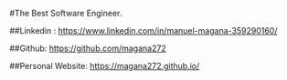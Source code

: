 #The Best Software Engineer.

##Linkedin :
<a href='https://www.linkedin.com/in/manuel-magana-359290160' target="_blank">https://www.linkedin.com/in/manuel-magana-359290160/</a>

##Github:
<a href='https://github.com/magana272' target="_blank">https://github.com/magana272</a>

##Personal Website: 
<a href = 'https://magana272.github.io/' target="_blank"> https://magana272.github.io/</a>